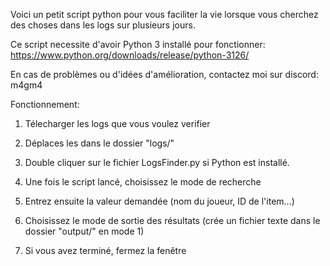 Voici un petit script python pour vous faciliter la vie lorsque vous cherchez des choses dans les logs sur plusieurs jours.

Ce script necessite d'avoir Python 3 installé pour fonctionner: https://www.python.org/downloads/release/python-3126/

En cas de problèmes ou d'idées d'amélioration, contactez moi sur discord: m4gm4

Fonctionnement:

1. Télecharger les logs que vous voulez verifier

2. Déplaces les dans le dossier "logs/"

3. Double cliquer sur le fichier LogsFinder.py si Python est installé.

4. Une fois le script lancé, choisissez le mode de recherche

5. Entrez ensuite la valeur demandée (nom du joueur, ID de l'item...)

6. Choisissez le mode de sortie des résultats (crée un fichier texte dans le dossier "output/" en mode 1)

7. Si vous avez terminé, fermez la fenêtre